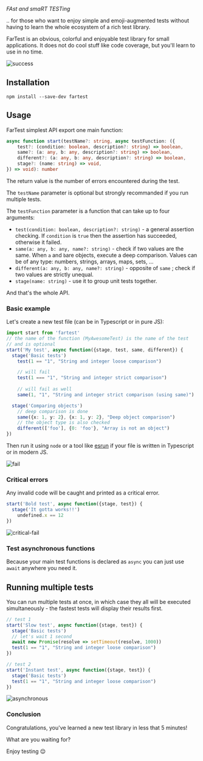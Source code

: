 *FAst and smaRT TESTing*

.. for those who want to enjoy simple and emoji-augmented tests without having to learn the whole ecosystem of a rich test library.

FarTest is an obvious, colorful and enjoyable test library for small applications. It does not do cool stuff like code coverage, but you'll learn to use in no time.

![success](https://i.ibb.co/TLDkQj8/success.png)

## Installation

```
npm install --save-dev fartest
```

## Usage
FarTest simplest API export one main function:

```ts
async function start(testName?: string, async testFunction: ({
	test?: (condition: boolean, description?: string) => boolean,
	same?: (a: any, b: any, description?: string) => boolean,
	different?: (a: any, b: any, description?: string) => boolean,
	stage?: (name: string) => void,
}) => void): number
```

The return value is the number of errors encountered during the test.

The `testName` parameter is optional but strongly recommanded if you run multiple tests.

The `testFunction` parameter is a function that can take up to four arguments:

- `test(condition: boolean, description?: string)` - a general assertion checking. If `condition` is `true` then the assertion has succeeded, otherwise it failed. 
- `same(a: any, b: any, name?: string)` - check if two values are the same. When `a` and `b`are objects, execute a deep comparison. Values can be of any type: numbers, strings, arrays, maps, sets, ...
- `different(a: any, b: any, name?: string)` - opposite of `same` ; check if two values are strictly unequal.
- `stage(name: string)` - use it to group unit tests together.

And that's the whole API. 

### Basic example
Let's create a new test file (can be in Typescript or in pure JS):
```ts
import start from 'fartest'
// the name of the function (MyAwesomeTest) is the name of the test
// and is optional
start('My test', async function({stage, test, same, different}) {
  stage('Basic tests')
    test(1 == "1", "String and integer loose comparison")

    // will fail
    test(1 === "1", "String and integer strict comparison")
    
    // will fail as well
    same(1, "1", "String and integer strict comparison (using same)")

  stage('Comparing objects')
    // deep comparison is done
    same({x: 1, y: 2}, {x: 1, y: 2}, "Deep object comparison")
    // the object type is also checked
    different(['foo'], {0: 'foo'}, "Array is not an object")
})
```

Then run it using `node` or a tool like [esrun](https://www.npmjs.com/package/@digitak/esrun) if your file is written in Typescript or in modern JS.

![fail](https://i.ibb.co/YRfmVS4/fail.png)

### Critical errors

Any invalid code will be caught and printed as a critical error.

```ts
start('Bold test', async function({stage, test}) {
  stage('It gotta works!!')
    undefined.x == 12
})
```

![critical-fail](https://i.ibb.co/PtGGMbq/critical-fail.png)


### Test asynchronous functions

Because your main test functions is declared as `async` you can just use `await` anywhere you need it.

## Running multiple tests
You can run multiple tests at once, in which case they all will be executed simultaneously - the fastest tests will display their results first.
```ts
// test 1
start('Slow test', async function({stage, test}) {
  stage('Basic tests')
  // let's wait 1 second
  await new Promise(resolve => setTimeout(resolve, 1000))
  test(1 == "1", "String and integer loose comparison")
})

// test 2
start('Instant test', async function({stage, test}) {
  stage('Basic tests')
  test(1 == "1", "String and integer loose comparison")
})
```

![asynchronous](https://i.ibb.co/XLs7wHk/asynchronous.png)

### Conclusion
Congratulations, you've learned a new test library in less that 5 minutes!

What are you waiting for?

Enjoy testing 😌
